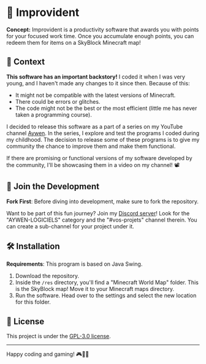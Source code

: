 # 🚀 Improvident
**Concept:** Improvident is a productivity software that awards you with points for your focused work time. Once you accumulate enough points, you can redeem them for items on a SkyBlock Minecraft map!

## 📜 Context
**This software has an important backstory!** I coded it when I was very young, and I haven't made any changes to it since then. Because of this:

- It might not be compatible with the latest versions of Minecraft.
- There could be errors or glitches.
- The code might not be the best or the most efficient (little me has never taken a programming course).

I decided to release this software as a part of a series on my YouTube channel [Aywen](https://www.youtube.com/@aywenvideos). In the series, I explore and test the programs I coded during my childhood. The decision to release some of these programs is to give my community the chance to improve them and make them functional.

If there are promising or functional versions of my software developed by the community, I'll be showcasing them in a video on my channel! 📽️

## 🤝 Join the Development

**Fork First**: Before diving into development, make sure to fork the repository.

Want to be part of this fun journey? Join my [Discord server](https://discord.gg/btMFVBVG)! Look for the "AYWEN-LOGICIELS" category and the "#vos-projets" channel therein. You can create a sub-channel for your project under it.

## 🛠️ Installation

**Requirements**: This program is based on Java Swing.

1. Download the repository.
2. Inside the `/res` directory, you'll find a "Minecraft World Map" folder. This is the SkyBlock map! Move it to your Minecraft maps directory.
3. Run the software. Head over to the settings and select the new location for this folder.

## 📃 License

This project is under the [GPL-3.0 license](https://choosealicense.com/licenses/gpl-3.0/).

---

Happy coding and gaming! 🎮👩‍💻